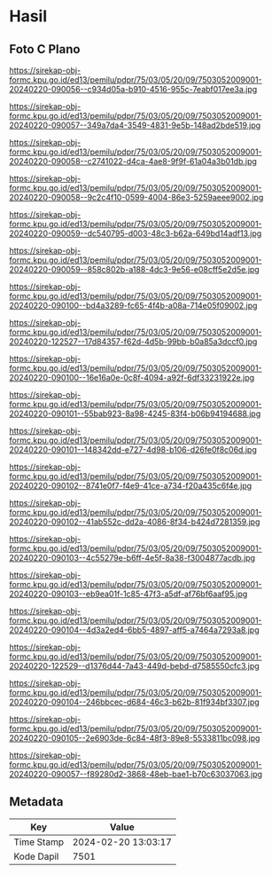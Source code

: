 # Hasil

## Foto C Plano

https://sirekap-obj-formc.kpu.go.id/ed13/pemilu/pdpr/75/03/05/20/09/7503052009001-20240220-090056--c934d05a-b910-4516-955c-7eabf017ee3a.jpg

https://sirekap-obj-formc.kpu.go.id/ed13/pemilu/pdpr/75/03/05/20/09/7503052009001-20240220-090057--349a7da4-3549-4831-9e5b-148ad2bde519.jpg

https://sirekap-obj-formc.kpu.go.id/ed13/pemilu/pdpr/75/03/05/20/09/7503052009001-20240220-090058--c2741022-d4ca-4ae8-9f9f-61a04a3b01db.jpg

https://sirekap-obj-formc.kpu.go.id/ed13/pemilu/pdpr/75/03/05/20/09/7503052009001-20240220-090058--9c2c4f10-0599-4004-86e3-5259aeee9002.jpg

https://sirekap-obj-formc.kpu.go.id/ed13/pemilu/pdpr/75/03/05/20/09/7503052009001-20240220-090059--dc540795-d003-48c3-b62a-649bd14adf13.jpg

https://sirekap-obj-formc.kpu.go.id/ed13/pemilu/pdpr/75/03/05/20/09/7503052009001-20240220-090059--858c802b-a188-4dc3-9e56-e08cff5e2d5e.jpg

https://sirekap-obj-formc.kpu.go.id/ed13/pemilu/pdpr/75/03/05/20/09/7503052009001-20240220-090100--bd4a3289-fc65-4f4b-a08a-714e05f09002.jpg

https://sirekap-obj-formc.kpu.go.id/ed13/pemilu/pdpr/75/03/05/20/09/7503052009001-20240220-122527--17d84357-f62d-4d5b-99bb-b0a85a3dccf0.jpg

https://sirekap-obj-formc.kpu.go.id/ed13/pemilu/pdpr/75/03/05/20/09/7503052009001-20240220-090100--16e16a0e-0c8f-4094-a92f-6df33231922e.jpg

https://sirekap-obj-formc.kpu.go.id/ed13/pemilu/pdpr/75/03/05/20/09/7503052009001-20240220-090101--55bab923-8a98-4245-83f4-b06b94194688.jpg

https://sirekap-obj-formc.kpu.go.id/ed13/pemilu/pdpr/75/03/05/20/09/7503052009001-20240220-090101--148342dd-e727-4d98-b106-d26fe0f8c06d.jpg

https://sirekap-obj-formc.kpu.go.id/ed13/pemilu/pdpr/75/03/05/20/09/7503052009001-20240220-090102--8741e0f7-f4e9-41ce-a734-f20a435c6f4e.jpg

https://sirekap-obj-formc.kpu.go.id/ed13/pemilu/pdpr/75/03/05/20/09/7503052009001-20240220-090102--41ab552c-dd2a-4086-8f34-b424d7281359.jpg

https://sirekap-obj-formc.kpu.go.id/ed13/pemilu/pdpr/75/03/05/20/09/7503052009001-20240220-090103--4c55279e-b6ff-4e5f-8a38-f3004877acdb.jpg

https://sirekap-obj-formc.kpu.go.id/ed13/pemilu/pdpr/75/03/05/20/09/7503052009001-20240220-090103--eb9ea01f-1c85-47f3-a5df-af76bf6aaf95.jpg

https://sirekap-obj-formc.kpu.go.id/ed13/pemilu/pdpr/75/03/05/20/09/7503052009001-20240220-090104--4d3a2ed4-6bb5-4897-aff5-a7464a7293a8.jpg

https://sirekap-obj-formc.kpu.go.id/ed13/pemilu/pdpr/75/03/05/20/09/7503052009001-20240220-122529--d1376d44-7a43-449d-bebd-d7585550cfc3.jpg

https://sirekap-obj-formc.kpu.go.id/ed13/pemilu/pdpr/75/03/05/20/09/7503052009001-20240220-090104--246bbcec-d684-46c3-b62b-81f934bf3307.jpg

https://sirekap-obj-formc.kpu.go.id/ed13/pemilu/pdpr/75/03/05/20/09/7503052009001-20240220-090105--2e6903de-6c84-48f3-89e8-5533811bc098.jpg

https://sirekap-obj-formc.kpu.go.id/ed13/pemilu/pdpr/75/03/05/20/09/7503052009001-20240220-090057--f89280d2-3868-48eb-bae1-b70c63037063.jpg


## Metadata

| Key        | Value               |
| ---------- | ------------------- |
| Time Stamp | 2024-02-20 13:03:17 |
| Kode Dapil | 7501                |



